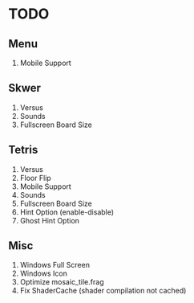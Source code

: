 # TODO

## Menu

1. Mobile Support

## Skwer

1. Versus
2. Sounds
3. Fullscreen Board Size

## Tetris

1. Versus
2. Floor Flip
3. Mobile Support
4. Sounds
5. Fullscreen Board Size
6. Hint Option (enable-disable)
7. Ghost Hint Option

## Misc

1. Windows Full Screen
2. Windows Icon
3. Optimize mosaic_tile.frag
4. Fix ShaderCache (shader compilation not cached)
